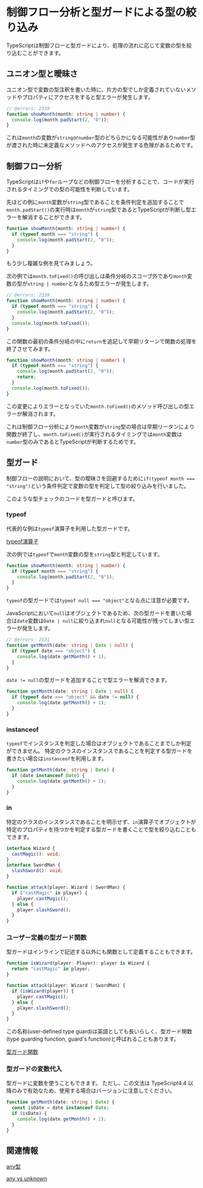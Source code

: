 # 制御フロー分析と型ガードによる型の絞り込み

TypeScriptは制御フローと型ガードにより、処理の流れに応じて変数の型を絞り込むことができます。

## ユニオン型と曖昧さ

ユニオン型で変数の型注釈を書いた時に、片方の型でしか定義されていないメソッドやプロパティにアクセスをすると型エラーが発生します。

```ts twoslash
// @errors: 2339
function showMonth(month: string | number) {
  console.log(month.padStart(2, "0"));
}
```

これは`month`の変数が`string`or`number`型のどちらかになる可能性があり`number`型が渡された時に未定義なメソッドへのアクセスが発生する危険があるためです。

## 制御フロー分析

TypeScriptは`if`や`for`ループなどの制御フローを分析することで、コードが実行されるタイミングでの型の可能性を判断しています。

先ほどの例に`month`変数が`string`型であることを条件判定を追加することで`month.padStart()`の実行時は`month`が`string`型であるとTypeScriptが判断し型エラーを解消することができます。

```ts twoslash
function showMonth(month: string | number) {
  if (typeof month === "string") {
    console.log(month.padStart(2, "0"));
  }
}
```

もう少し複雑な例を見てみましょう。

次の例では`month.toFixed()`の呼び出しは条件分岐のスコープ外であり`month`変数の型が`string | number`となるため型エラーが発生します。

```ts twoslash
// @errors: 2339
function showMonth(month: string | number) {
  if (typeof month === "string") {
    console.log(month.padStart(2, "0"));
  }
  console.log(month.toFixed());
}
```

この関数の最初の条件分岐の中に`return`を追記して早期リターンで関数の処理を終了させてみます。

```ts twoslash
function showMonth(month: string | number) {
  if (typeof month === "string") {
    console.log(month.padStart(2, "0"));
    return;
  }
  console.log(month.toFixed());
}
```

この変更によりエラーとなっていた`month.toFixed()`のメソッド呼び出しの型エラーが解消されます。

これは制御フロー分析により`month`変数が`string`型の場合は早期リータンにより関数が終了し、`month.toFixed()`が実行されるタイミングでは`month`変数は`number`型のみであるとTypeScriptが判断するためです。

## 型ガード

制御フローの説明において、型の曖昧さを回避するために`if(typeof month === "string")`という条件判定で変数の型を判定して型の絞り込みを行いました。

このような型チェックのコードを型ガードと呼びます。

### typeof

代表的な例は`typeof`演算子を利用した型ガードです。

[typeof演算子](../values-types-variables/typeof-operator.md)

次の例では`typeof`で`month`変数の型を`string`型と判定しています。

```ts twoslash
function showMonth(month: string | number) {
  if (typeof month === "string") {
    console.log(month.padStart(2, "0"));
  }
}
```

`typeof`の型ガードでは`typeof null === "object"`となる点に注意が必要です。

JavaScriptにおいて`null`はオブジェクトであるため、次の型ガードを書いた場合は`date`変数は`Date | null`に絞り込まれ`null`となる可能性が残ってしまい型エラーが発生します。

```ts twoslash
// @errors: 2531
function getMonth(date: string | Date | null) {
  if (typeof date === "object") {
    console.log(date.getMonth() + 1);
  }
}
```

`date != null`の型ガードを追加することで型エラーを解消できます。

```ts twoslash
function getMonth(date: string | Date | null) {
  if (typeof date === "object" && date != null) {
    console.log(date.getMonth() + 1);
  }
}
```

### instanceof

`typeof`でインスタンスを判定した場合はオブジェクトであることまでしか判定ができません。
特定のクラスのインスタンスであることを判定する型ガードを書きたい場合は`instanceof`を利用します。

```ts twoslash
function getMonth(date: string | Date) {
  if (date instanceof Date) {
    console.log(date.getMonth() + 1);
  }
}
```

### in

特定のクラスのインスタンスであることを明示せず、`in`演算子でオブジェクトが特定のプロパティを持つかを判定する型ガードを書くことで型を絞り込むこともできます。

```ts twoslash
interface Wizard {
  castMagic(): void;
}
interface SwordMan {
  slashSword(): void;
}

function attack(player: Wizard | SwordMan) {
  if ("castMagic" in player) {
    player.castMagic();
  } else {
    player.slashSword();
  }
}
```

### ユーザー定義の型ガード関数

型ガードはインラインで記述する以外にも関数として定義することもできます。

```ts
function isWizard(player: Player): player is Wizard {
  return "castMagic" in player;
}

function attack(player: Wizard | SwordMan) {
  if (isWizard(player)) {
    player.castMagic();
  } else {
    player.slashSword();
  }
}
```

この名称(user-defined type guard)は英語としても長いらしく、型ガード関数(type guarding function, guard's function)と呼ばれることもあります。

[型ガード関数](../functions/type-guard-functions.md)

### 型ガードの変数代入

型ガードに変数を使うこともできます。
ただし、この文法は TypeScript4.4 以降のみで有効なため、使用する場合はバージョンに注意してください。

```ts twoslash
function getMonth(date: string | Date) {
  const isDate = date instanceof Date;
  if (isDate) {
    console.log(date.getMonth() + 1);
  }
}
```

## 関連情報

[any型](../values-types-variables/any.md)

[any vs unknown](any-vs-unknown.md)
